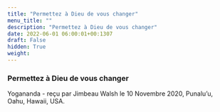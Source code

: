 ```yaml
---
title: "Permettez à Dieu de vous changer"
menu_title: ""
description: "Permettez à Dieu de vous changer"
date: 2022-06-01 06:00:01+00:1307
draft: False
hidden: True
weight:
---
```

### Permettez à Dieu de vous changer

Yogananda - reçu par Jimbeau Walsh le 10 Novembre 2020, Punalu’u, Oahu, Hawaii, USA.



